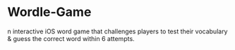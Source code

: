 # Wordle-Game
n interactive iOS word game that challenges players to test their vocabulary &amp; guess the correct word within 6 attempts.
